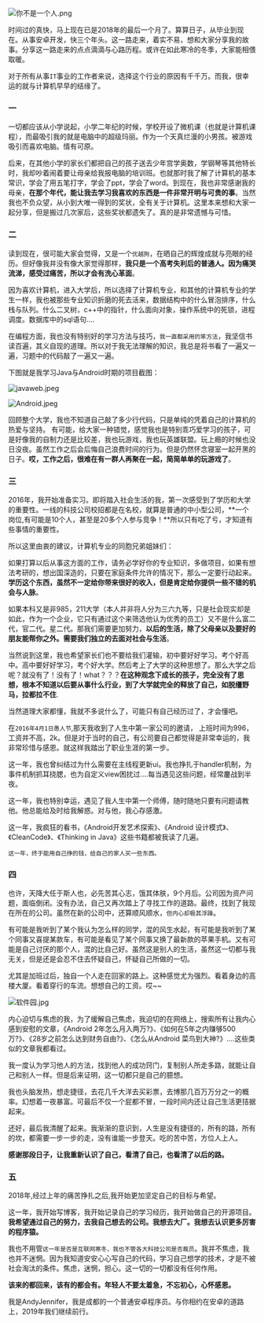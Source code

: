 
![你不是一个人.png](https://upload-images.jianshu.io/upload_images/2824145-4ec6af876f3092d4.png?imageMogr2/auto-orient/strip%7CimageView2/2/w/1240)

时间过的真快，马上现在已是2018年的最后一个月了。算算日子，从毕业到现在。从事安卓开发，快三个年头。这一路走来，着实不易，想和大家分享我的故事。分享这一路走来的点点滴滴与心路历程。或许在如此寒冷的冬季，大家能相偎取暖。

对于所有从事`IT`事业的工作者来说，选择这个行业的原因有千千万。而我，很幸运的就与计算机早早的结缘了。

### 一
一切都应该从小学说起，小学二年纪的时候，学校开设了微机课（也就是计算机课程），而最吸引我的就是电脑中的超级玛丽。作为一个天真烂漫的小男孩。被游戏吸引而喜欢电脑。情有可原。

后来，在其他小学的家长们都把自己的孩子送去少年宫学奥数，学钢琴等其他特长时，我却吵着闹着要让母亲给我报电脑的培训班。也就那时我了解了计算机的基本常识，学会了用五笔打字，学会了ppt，学会了word。到现在，我也非常感谢我的母亲，**在那个年代，能让我去学习我喜欢的东西是一件非常开明与可贵的事**。当然我也不负众望，从小到大唯一得到的奖状，全有关于计算机。这里本来想和大家一起分享，但是搬过几次家后，这些奖状都遗失了。真的是非常遗憾与可惜。

### 二

读到现在，很可能大家会觉得，又是一个`优越狗`，在晒自己的辉煌成就与亮眼的经历。但好像我并没有像大家觉得那样，**我只是一个高考失利后的普通人。因为痛哭流涕，感受过痛苦，所以才会有洗心革面**。

因为喜欢计算机，进入大学后，所以选择了计算机专业，和其他的计算机专业的学生一样，我也被那些专业知识折磨的死去活来，数据结构中的什么冒泡排序，什么栈与队列。什么二叉树，c++中的指针，什么面向对象，操作系统中的死锁，进程调度。数据库中的sql语句....

在编程方面，我也没有特别好的学习方法与技巧，`我一直都采用的笨方法`，我坚信书读百遍，其义自现的道理。所以对于我无法理解的知识，我总是将书看了一遍又一遍，习题中的代码敲了一遍又一遍。

下图就是我学习Java与Android时期的项目截图：

![javaweb.jpeg](https://upload-images.jianshu.io/upload_images/2824145-7ebb47de1f568273.jpeg?imageMogr2/auto-orient/strip%7CimageView2/2/w/1240)

![Android.jpeg](https://upload-images.jianshu.io/upload_images/2824145-f43ccdf626ef3396.jpeg?imageMogr2/auto-orient/strip%7CimageView2/2/w/1240)

回顾整个大学，我也不知道自己敲了多少行代码，只是单纯的凭着自己的计算机的热爱与坚持。
有可能，给大家一种错觉，感觉我也是特别乖巧爱学习的孩子，可是好像我的自制力还是比较差，我也玩游戏，我也玩英雄联盟。玩上瘾的时候也没日没夜。虽然工作之后会后悔自己浪费时间的行为。但是仍然怀念寝室一起开黑的日子。**哎，工作之后，很难在有一群人再聚在一起，简简单单的玩游戏了**。

### 三

2016年，我开始准备实习。即将踏入社会生活的我，第一次感受到了学历和大学的重要性。一线的科技公司校招都是在名校，就算是普通的中小型公司，**一个岗位,有可能是10个人，甚至是20多个人参与竞争！**所以只有吃了亏，才知道有些事情的重要性。

所以这里由衷的建议，计算机专业的同胞兄弟姐妹们：

如果打算以后从事这方面的工作，请务必学好你的专业知识，多做项目，如果有想法考研的，想出国深造的，只要在家庭条件允许的情况下，那么一定要行动起来。**学历这个东西，虽然不一定给你带来很好的收入，但是肯定给你提供一些不错的机会与人脉**。

如果本科又是非985，211大学（本人并非将人分为三六九等，只是社会现实却是如此，作为一个企业，它只有通过这个来筛选他认为优秀的员工）️又不是什么富二代，官二代。星二代。那我们需要更加努力，**以后的生活，除了父母亲以及要好的朋友能帮你之外。需要我们独立的去面对社会与生活**。

当然说到这里，我也希望家长们也不要给我们灌输，初中要好好学习。考个好高中。高中要好好学习，考个好大学。然后考上了大学的这种思想了。那么大学之后呢？就没有了！没有了！what？？？**在这种观念下成长的孩子，完全没有了思想，根本不知道以后要从事什么行业，到了大学就完全的释放了自己，如脱缰野马，拉都拉不住**.

当然道理大家都懂，我就不多说什么了，可能只有自己经历过了，才会懂吧。

在`2016年4月1日愚人节`,那天我收到了人生中第一家公司的邀请， 上班时间为996，工资并不高，2k。但是对于当时的自己，有公司要自己都觉得是非常幸运的，我非常珍惜与感恩。就这样我踏出了职业生涯的第一步。



这一年，我也曾纠结过为什么需要在主线程更新ui。我也挣扎于handler机制，为事件机制抓耳挠腮，也为自定义view困扰过....每当遇见这些问题，经常鏖战到半夜。

这一年，我也特别幸运，遇见了我人生中第一个师傅，随时随地只要有问题请教他。他总能给及时给我解惑。对与他，我心存感激。

这一年，我疯狂的看书，《Android开发艺术探索》、《Android 设计模式》、《CleanCode》、《Thinking in Java》这些书籍都被我读了几遍。

`这一年，终于能用自己挣的钱，给自己的家人买一些东西。`

### 四

也许，天降大任于斯人也，必先苦其心志，饿其体肤，9个月后。公司️因为资产问题，面临倒闭。没有办法，自己又再次踏上了寻找工作的道路。最终，找到了我现在所在的公司。虽然在新的公司中，还算顺风顺水，`但️内心却极其浮躁`。

有可能是我听到了某个我认为怎么样的同学，混的风生水起，有可能是我听到了某个同事又喜提某款车，有可能是看见了某个同事又换了最新款的苹果手机。又有可能是自己讨厌的那个人，混的比自己好。虽然这是别人的生活，虽然这一切都与我无关，但是还是会忍不住去怀疑自己，怀疑自己所做的一切。


尤其是加班过后，独自一个人走在回家的路上。这种感觉尤为强烈。看着身边的高楼大厦。看着穿行的车流。想想自己的工资。哎~~

![软件园.jpg](https://upload-images.jianshu.io/upload_images/2824145-840610a5145254d9.jpg?imageMogr2/auto-orient/strip%7CimageView2/2/w/1240)

内心迫切与焦虑的我，为了缓解自己焦虑，我迫切的在网络上，搜索所有让我内心感到安慰的文章，《Android 2年怎么月入两万?》、《如何在5年之内赚够500万?》、《28岁之前怎么达到财务自由?》、《怎么从Android 菜鸟到大神?》....这些类似的文章我都看过。

我一度认为学习他人的方法，找到他人的成功窍门，复制别人所走多路，就能让自己和别人一样。但是后来证明，这一切都只是自己的臆想。

我也头脑发热，想走捷径，去花几千大洋去买彩票，去博那几百万万分之一的概率。幻想着一夜暴富。可最后不仅一个屁都不冒，一段时间内还让自己生活更拮据起来。

还好，最后我清醒了起来。我渐渐的意识到，人生是没有捷径的，所有的路，所有的坎，都需要一步一步的走，没有谁能一步登天。吃的苦中苦，方位人上人。

**感谢那段日子，让我重新认识了自己，看清了自己，也看清了以后的路。**

### 五

2018年,经过上年的痛苦挣扎之后,我开始更加坚定自己的目标与希望。

这一年，我开始写博客，我开始记录自己的学习经历，我开始做自己的开源项目。**我希望通过自己的努力，去我自己想去的公司。我想去大厂。我想去认识更多厉害的程序猿。**

我也不用管`这一年是否是互联网寒冬，我也不管各大科技公司是否裁员`。我并不焦虑，我也并不迷惘。因为我知道安安心心写自己的代码，学习自己想学的技术，才是不被社会淘汰的条件。焦虑，迷惘，担心。这一切的一切都没有任何作用。

**该来的都回来，该有的都会有。年轻人不要太着急，不忘初心，心怀感恩。**

我是AndyJennifer，我是成都的一个普通安卓程序员。与你相约在安卓的道路上，2019年我们继续前行。
